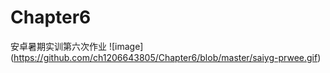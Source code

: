 # Chapter6
安卓暑期实训第六次作业
![image]
(https://github.com/ch1206643805/Chapter6/blob/master/saiyg-prwee.gif)
